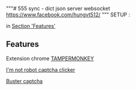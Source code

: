 """# 555
sync - dict json  server websocket https://www.facebook.com/hungvt512/
"""
SETUP :

in [Section 'Features'](#ssFeatures) 

## Features <a id='ssFeatures'></a>
Extension chrome
[TAMPERMONKEY](https://chromewebstore.google.com/detail/tampermonkey/dhdgffkkebhmkfjojejmpbldmpobfkfo)

[I'm not robot captcha clicker](https://chromewebstore.google.com/detail/tampermonkey/dhdgffkkebhmkfjojejmpbldmpobfkfo)

[ Buster captcha](https://chromewebstore.google.com/detail/buster-captcha-solver-for/mpbjkejclgfgadiemmefgebjfooflfhl)
